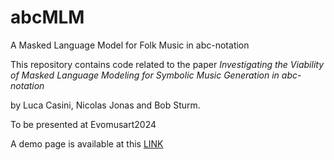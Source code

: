 # abcMLM
A Masked Language Model for Folk Music in abc-notation

This repository contains code related to the paper
_Investigating the Viability of Masked Language Modeling for Symbolic Music Generation in abc-notation_

by Luca Casini, Nicolas Jonas and Bob Sturm.

To be presented at Evomusart2024

A demo page is available at this [LINK](http://130.237.67.135:8080/)
